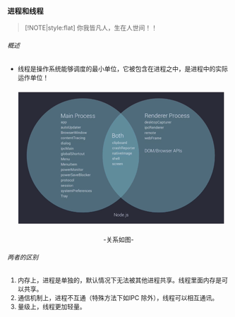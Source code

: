 <!--
 * @Descripttion: 
 * @version: 
 * @Author: suckson
 * @Date: 2019-09-03 22:53:51
 * @LastEditors: suckson
 * @LastEditTime: 2019-09-03 23:38:40
 -->
### 进程和线程
> [!NOTE|style:flat] 你我皆凡人，生在人世间！！

###### 概述
  - 线程是操作系统能够调度的最小单位，它被包含在进程之中，是进程中的实际运作单位！
  <img src = "public/webframeimg/renderprocess.png">
  <p style="text-align:center;">-关系如图-</p>


###### 两者的区别
1. 内存上，进程是单独的，默认情况下无法被其他进程共享。线程里面内存是可以共享。
2. 通信机制上，进程不互通（特殊方法下如IPC 除外），线程可以相互通讯。
3. 量级上，线程更加轻量。